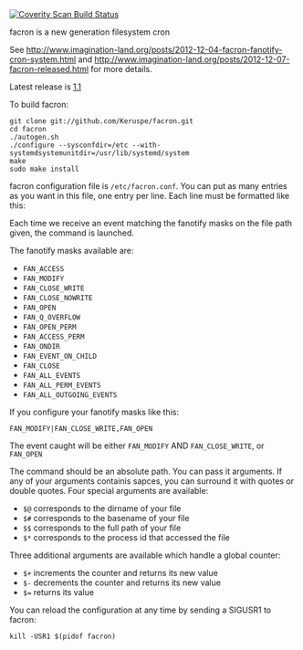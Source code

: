 <a href="https://scan.coverity.com/projects/facron">
  <img alt="Coverity Scan Build Status"
       src="https://scan.coverity.com/projects/6314/badge.svg"/>
</a>

facron is a new generation filesystem cron

See <http://www.imagination-land.org/posts/2012-12-04-facron-fanotify-cron-system.html> and
<http://www.imagination-land.org/posts/2012-12-07-facron-released.html> for more details.

Latest release is [1.1](http://www.imagination-land.org/files/facron/facron-1.1.tar.xz)

To build facron:

```
git clone git://github.com/Keruspe/facron.git
cd facron
./autogen.sh
./configure --sysconfdir=/etc --with-systemdsystemunitdir=/usr/lib/systemd/system
make
sudo make install
```

facron configuration file is `/etc/facron.conf`.
You can put as many entries as you want in this file, one entry per line.
Each line must be formatted like this:

<file path> <fanotify masks> <command>

Each time we receive an event matching the fanotify masks on the file path given, the
command is launched.

The fanotify masks available are:

 - `FAN_ACCESS`
 - `FAN_MODIFY`
 - `FAN_CLOSE_WRITE`
 - `FAN_CLOSE_NOWRITE`
 - `FAN_OPEN`
 - `FAN_Q_OVERFLOW`
 - `FAN_OPEN_PERM`
 - `FAN_ACCESS_PERM`
 - `FAN_ONDIR`
 - `FAN_EVENT_ON_CHILD`
 - `FAN_CLOSE`
 - `FAN_ALL_EVENTS`
 - `FAN_ALL_PERM_EVENTS`
 - `FAN_ALL_OUTGOING_EVENTS`

If you configure your fanotify masks like this:

```
FAN_MODIFY|FAN_CLOSE_WRITE,FAN_OPEN
```

The event caught will be either `FAN_MODIFY` AND `FAN_CLOSE_WRITE`, or `FAN_OPEN`

The command should be an absolute path. You can pass it arguments.
If any of your arguments containis sapces, you can surround it with quotes or double quotes.
Four special arguments are available:

 - `$@` corresponds to the dirname of your file
 - `$#` corresponds to the basename of your file
 - `$$` corresponds to the full path of your file
 - `$*` corresponds to the process id that accessed the file

Three additional arguments are available which handle a global counter:

 - `$+` increments the counter and returns its new value
 - `$-` decrements the counter and returns its new value
 - `$=` returns its value

You can reload the configuration at any time by sending a SIGUSR1 to facron:

```
kill -USR1 $(pidof facron)
```
